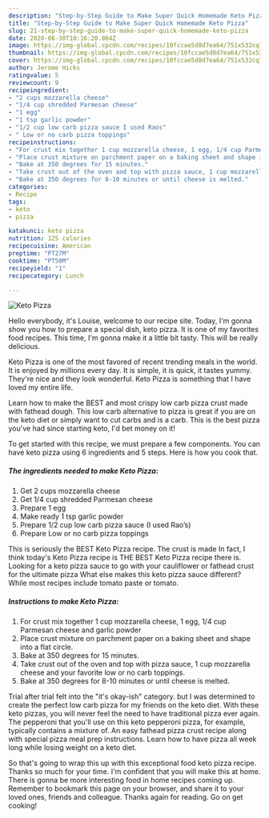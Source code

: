 ```yaml
---
description: "Step-by-Step Guide to Make Super Quick Homemade Keto Pizza"
title: "Step-by-Step Guide to Make Super Quick Homemade Keto Pizza"
slug: 21-step-by-step-guide-to-make-super-quick-homemade-keto-pizza
date: 2020-06-30T10:16:20.864Z
image: https://img-global.cpcdn.com/recipes/10fccae5d8d7ea64/751x532cq70/keto-pizza-recipe-main-photo.jpg
thumbnail: https://img-global.cpcdn.com/recipes/10fccae5d8d7ea64/751x532cq70/keto-pizza-recipe-main-photo.jpg
cover: https://img-global.cpcdn.com/recipes/10fccae5d8d7ea64/751x532cq70/keto-pizza-recipe-main-photo.jpg
author: Jerome Hicks
ratingvalue: 5
reviewcount: 9
recipeingredient:
- "2 cups mozzarella cheese"
- "1/4 cup shredded Parmesan cheese"
- "1 egg"
- "1 tsp garlic powder"
- "1/2 cup low carb pizza sauce I used Raos"
- " Low or no carb pizza toppings"
recipeinstructions:
- "For crust mix together 1 cup mozzarella cheese, 1 egg, 1/4 cup Parmesan cheese and garlic powder"
- "Place crust mixture on parchment paper on a baking sheet and shape into a flat circle."
- "Bake at 350 degrees for 15 minutes."
- "Take crust out of the oven and top with pizza sauce, 1 cup mozzarella cheese and your favorite low or no carb toppings."
- "Bake at 350 degrees for 8-10 minutes or until cheese is melted."
categories:
- Recipe
tags:
- keto
- pizza

katakunci: keto pizza 
nutrition: 125 calories
recipecuisine: American
preptime: "PT27M"
cooktime: "PT50M"
recipeyield: "1"
recipecategory: Lunch

---
```



![Keto Pizza](https://img-global.cpcdn.com/recipes/10fccae5d8d7ea64/751x532cq70/keto-pizza-recipe-main-photo.jpg)

Hello everybody, it's Louise, welcome to our recipe site. Today, I'm gonna show you how to prepare a special dish, keto pizza. It is one of my favorites food recipes. This time, I'm gonna make it a little bit tasty. This will be really delicious.

Keto Pizza is one of the most favored of recent trending meals in the world. It is enjoyed by millions every day. It is simple, it is quick, it tastes yummy. They're nice and they look wonderful. Keto Pizza is something that I have loved my entire life.

Learn how to make the BEST and most crispy low carb pizza crust made with fathead dough. This low carb alternative to pizza is great if you are on the keto diet or simply want to cut carbs and is a carb. This is the best pizza you&#39;ve had since starting keto, I&#39;d bet money on it!


To get started with this recipe, we must prepare a few components. You can have keto pizza using 6 ingredients and 5 steps. Here is how you cook that.

<!--inarticleads1-->

##### The ingredients needed to make Keto Pizza:

1. Get 2 cups mozzarella cheese
1. Get 1/4 cup shredded Parmesan cheese
1. Prepare 1 egg
1. Make ready 1 tsp garlic powder
1. Prepare 1/2 cup low carb pizza sauce (I used Rao’s)
1. Prepare  Low or no carb pizza toppings


This is seriously the BEST Keto Pizza recipe. The crust is made In fact, I think today&#39;s Keto Pizza recipe is THE BEST Keto Pizza recipe there is. Looking for a keto pizza sauce to go with your cauliflower or fathead crust for the ultimate pizza What else makes this keto pizza sauce different? While most recipes include tomato paste or tomato. 

<!--inarticleads2-->

##### Instructions to make Keto Pizza:

1. For crust mix together 1 cup mozzarella cheese, 1 egg, 1/4 cup Parmesan cheese and garlic powder
1. Place crust mixture on parchment paper on a baking sheet and shape into a flat circle.
1. Bake at 350 degrees for 15 minutes.
1. Take crust out of the oven and top with pizza sauce, 1 cup mozzarella cheese and your favorite low or no carb toppings.
1. Bake at 350 degrees for 8-10 minutes or until cheese is melted.


Trial after trial felt into the &#34;it&#39;s okay-ish&#34; category. but I was determined to create the perfect low carb pizza for my friends on the keto diet. With these keto pizzas, you will never feel the need to have traditional pizza ever again. The pepperoni that you&#39;ll use on this keto pepperoni pizza, for example, typically contains a mixture of. An easy fathead pizza crust recipe along with special pizza meal prep instructions. Learn how to have pizza all week long while losing weight on a keto diet. 

So that's going to wrap this up with this exceptional food keto pizza recipe. Thanks so much for your time. I'm confident that you will make this at home. There is gonna be more interesting food in home recipes coming up. Remember to bookmark this page on your browser, and share it to your loved ones, friends and colleague. Thanks again for reading. Go on get cooking!
